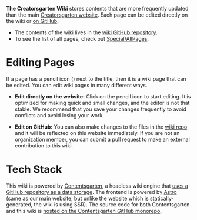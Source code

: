 **The Creatorsgarten Wiki** stores contents that are more frequently updated than the main [Creatorsgarten website](https://creatorsgarten.org/). Each page can be edited directly on the wiki or [on GitHub][repo].

- The contents of the wiki lives in the [wiki GitHub repository][repo].
- To see the list of all pages, check out [Special/AllPages](/wiki/Special/AllPages).

[repo]: https://github.com/creatorsgarten/wiki

# Editing Pages

If a page has a pencil icon (<iconify-icon icon="mdi:lead-pencil"></iconify-icon>) next to the title, then it is a wiki page that can be edited. You can edit wiki pages in many different ways.

- **Edit directly on the website:** Click on the pencil icon to start editing. It is optimized for making quick and small changes, and the editor is not that stable. We recommend that you save your changes frequently to avoid conflicts and avoid losing your work.

- **Edit on GitHub:** You can also make changes to the files in the [wiki repo][repo] and it will be reflected on this website immediately. If you are not an organization member, you can submit a pull request to make an external contribution to this wiki.

# Tech Stack

This wiki is powered by [Contentsgarten](https://contentsgarten.netlify.app/wiki/MainPage), a headless wiki engine that [uses a GitHub repository as a data storage][repo]. The frontend is powered by [Astro](https://astro.build/) (same as our main website, but unlike the website which is statically-generated, the wiki is using SSR). The source code for both Contentsgarten and this wiki is [hosted on the Contentsgarten GitHub monorepo](https://github.com/creatorsgarten/contentsgarten/tree/main/creatorsgarten).
